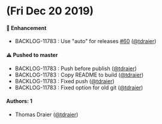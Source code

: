 # (Fri Dec 20 2019)

#### 🚀  Enhancement

- BACKLOG-11783 : Use "auto" for releases [#60](https://github.com/Jahia/javascript-components/pull/60) ([@tdraier](https://github.com/tdraier))

#### ⚠️  Pushed to master

- BACKLOG-11783 : Push before publish  ([@tdraier](https://github.com/tdraier))
- BACKLOG-11783 : Copy README to build  ([@tdraier](https://github.com/tdraier))
- BACKLOG-11783 : Fixed push  ([@tdraier](https://github.com/tdraier))
- BACKLOG-11783 : Fixed option for old git  ([@tdraier](https://github.com/tdraier))

#### Authors: 1

- Thomas Draier ([@tdraier](https://github.com/tdraier))